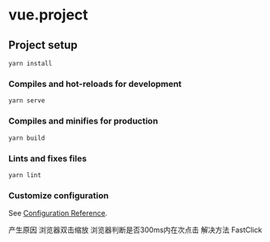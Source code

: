 # vue.project

## Project setup
```
yarn install
```

### Compiles and hot-reloads for development
```
yarn serve
```

### Compiles and minifies for production
```
yarn build
```

### Lints and fixes files
```
yarn lint
```

### Customize configuration
See [Configuration Reference](https://cli.vuejs.org/config/).

产生原因
浏览器双击缩放  浏览器判断是否300ms内在次点击
解决方法
FastClick